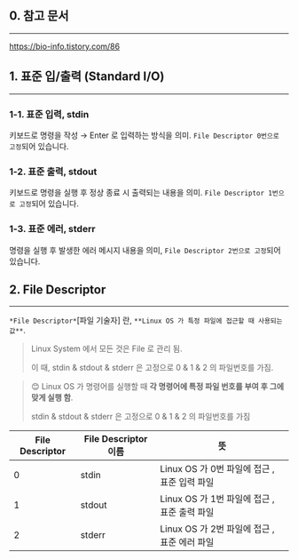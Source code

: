 ## 0. 참고 문서

---

https://bio-info.tistory.com/86

## 1. 표준 입/출력 (Standard I/O)

---

### 1-1. 표준 입력, stdin

키보드로 명령을 작성 → Enter 로 입력하는 방식을 의미. `File Descriptor 0번으로 고정`되어 있습니다.

### 1-2. 표준 출력, stdout

키보드로 명령을 실행 후 정상 종료 시 출력되는 내용을 의미. `File Descriptor 1번으로 고정`되어 있습니다.

### 1-3. 표준 에러, stderr

명령을 실행 후 발생한 에러 메시지 내용을 의미, `File Descriptor 2번으로 고정`되어 있습니다.

## 2. File Descriptor

---

`*File Descriptor*`[파일 기술자] 란, `**Linux OS 가 특정 파일에 접근할 때 사용되는 값**`.

> Linux System 에서 모든 것은 File 로 관리 됨.
> 
>이 때, stdin & stdout & stderr 은 고정으로 0 & 1 & 2 의 파일번호를 가짐.


> 😊 Linux OS 가 명령어를 실행할 때 **각 명령어에 특정 파일 번호를 부여 후 그에 맞게 실행 함**. 
> 
> stdin & stdout & stderr 은 고정으로 0 & 1 & 2 의 파일번호를 가짐


| File Descriptor | File Descriptor 이름 | 뜻 |
| --- | --- | --- |
| 0 | stdin | Linux OS 가 0번 파일에 접근 , 표준 입력 파일 |
| 1 | stdout | Linux OS 가 1번 파일에 접근 , 표준 출력 파일 |
| 2 | stderr | Linux OS 가 2번 파일에 접근 , 표준 에러 파일 |
